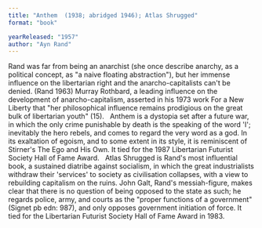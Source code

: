 ```yaml
---
title: "Anthem  (1938; abridged 1946); Atlas Shrugged"
format: "book"

yearReleased: "1957"
author: "Ayn Rand"
---
```

Rand was far from being an anarchist  (she once describe anarchy, as a political concept, as "a naive floating  abstraction"), but her immense influence on the libertarian right and the anarcho-capitalists can't be denied. (Rand 1963) Murray Rothbard, a leading influence  on the development of anarcho-capitalism, asserted in his 1973 work For a New  Liberty that "her philosophical influence remains prodigious on the great  bulk of libertarian youth" (15).
 
Anthem is a dystopia set after a future war, in which the only crime punishable by death is the speaking of the word 'I'; inevitably the hero rebels, and comes to regard the very word as a god. In its exaltation of egoism, and to some extent in its style, it is reminiscent of Stirner's The Ego and His Own.  It tied for the 1987 Libertarian Futurist Society Hall of Fame Award.
 
Atlas Shrugged is Rand's most influential book, a sustained diatribe against socialism, in which the great industrialists withdraw their 'services' to society as civilisation collapses, with a view to rebuilding capitalism on the ruins.  John Galt, Rand's messiah-figure, makes clear that there is no question of being  opposed to the state as such; he regards police, army, and courts as the "proper  functions of a government" (Signet pb edn: 987), and only opposes government  initiation of force. It tied for the Libertarian Futurist Society Hall of Fame Award in 1983.